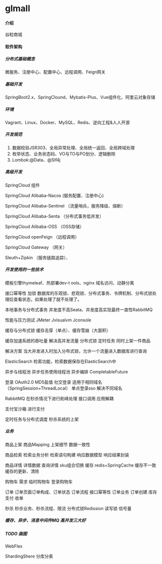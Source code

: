 #  glmall

#### 介绍

谷粒商城

#### 软件架构

##### 分布式基础概念

微服务、注册中心、配置中心、远程调用、Feign网关

##### 基础开发

SpringBoot2.x、SpringClound、Mybatis-Plus、Vue组件化、阿里云对象存储

##### 环境

Vagrant、Linux、Docker、MySQL、Redis、逆向工程&人人开源

##### 开发规范

1. 数据校验JSR303、全局异常处理、全局统一返回、全局跨域处理
2. 枚举状态、业务状态码、VO与TO与PO划分、逻辑删除
3. Lombok:@Data、@Slf4j

##### 高级开发

SpringCloud 组件

SpringCloud Alibaba-Nacos (服务配置、注册中心)

SpringCloud Alibaba-Sentinel （流量哨兵，服务降级、熔断）

SpringCloud Alibaba-Senta （分布式事务低并发）

SpringCloud Alibaba-OSS （OSS存储）



SpringCloud openFeign （远程调用）

SpringCloud Gateway （网关）

Sleuth+Zipkin （服务链路追踪）、



##### 开发使用的一些技术

模板引擎thymeleaf、热部署dev-t ools、nginx 域名访问、动静分离

接口幂等性 加锁 数据库的乐观锁、悲观锁、分布式事务、令牌机制、分布式锁处理后查看状态，如果处理了就不处理了。

本地事务与分布式事务 并发度不高Seata、并发度高实现最终一直性RabbitMQ

性能与压力测试 JMeter Jvisualvm Jconsole

缓存与分布式锁 缓存击穿（单点）、缓存雪崩（大面积）

缓存加速系统的吞吐量 解决高并发流量 分布式锁 定时任务 同时上架一件商品

解决方案 当大并发进入时加入分布式锁，允许一个流量进入数据库进行查询

ElasticSearch 检索功能，检索数据保存在ElasticSearch中

异步与线程池 异步任务使用线程池 异步编排 CompletableFuture

登录 OAuth2.0 MD5盐值 社交登录 适用于相同域名（SpringSession+ThreadLocal） 单点登录sso 解决不同域名

RabbitMQ 在秒杀情况下进行削峰处理 接口调用 应用解耦

支付宝沙箱 进行支付

定时任务与分布式调度 秒杀系统的上架



##### 业务

商品上架 商品Mapping 上架细节 数据一致性

商品检索 检索业务分析 检索语句构建 响应数据模型 响应结果封装

商品详情 详情数据 查询详情 sku组合切换 缓存 redis+SpringCache 缓存不一致 缓存的更新、清除

购物车 需求 临时购物车 登录购物车

订单 订单页面订单构成、订单状态 订单流程 接口幂等性 订单业务 订单创建 库存 支付 收单

秒杀 秒杀业务、秒杀流程、限流 分布式锁Redission 读写锁 信号量



##### 缓存、异步、消息中间件MQ 高并发三大好

##### TODO 画图

WebFlex

ShardingShere 分库分表

